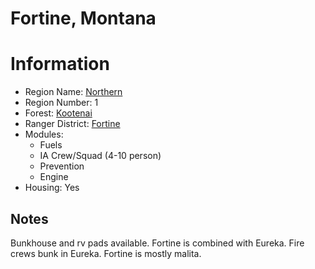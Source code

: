 
Fortine, Montana
================
  
# Information  
* Region Name: [Northern]()  
* Region Number: 1  
* Forest: [Kootenai](http://www.fs.usda.gov/kootenai)  
* Ranger District: [Fortine]()  
* Modules:  
  - Fuels  
  - IA Crew/Squad (4-10 person)  
  - Prevention  
  - Engine  
* Housing: Yes  
  
## Notes

Bunkhouse and rv pads available. Fortine is combined with Eureka. Fire crews bunk in Eureka. Fortine is mostly malita. 